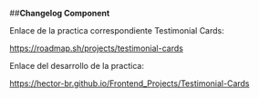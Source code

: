 ##**Changelog Component**

Enlace de la practica correspondiente Testimonial Cards:

https://roadmap.sh/projects/testimonial-cards

Enlace del desarrollo de la practica:

https://hector-br.github.io/Frontend_Projects/Testimonial-Cards

